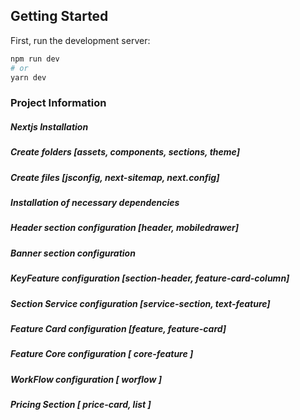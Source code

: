 ## Getting Started

First, run the development server:

```bash
npm run dev
# or
yarn dev
```

### Project Information

##### Nextjs Installation
##### Create folders [assets, components, sections, theme]
##### Create files [jsconfig, next-sitemap, next.config]
##### Installation of necessary dependencies
##### Header section configuration [header, mobiledrawer]
##### Banner section configuration
##### KeyFeature configuration [section-header, feature-card-column]
##### Section Service configuration [service-section, text-feature]
##### Feature Card configuration [feature, feature-card]
##### Feature Core configuration [ core-feature ]
##### WorkFlow configuration [ worflow ]
##### Pricing Section [ price-card, list ]